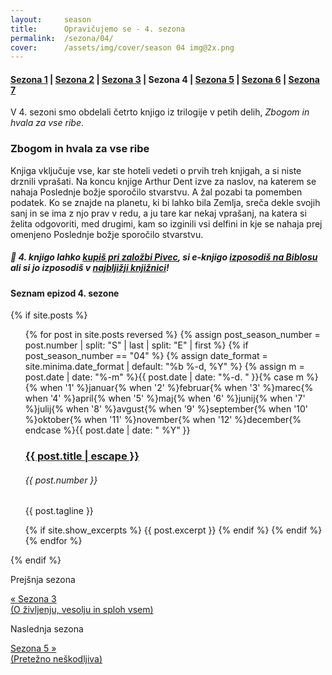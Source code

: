 ```yaml
---
layout:     season
title:      Opravičujemo se - 4. sezona
permalink:  /sezona/04/
cover:      /assets/img/cover/season 04 img@2x.png
---
```


#### [Sezona 1](../01) | [Sezona 2](../02) | [Sezona 3](../03) | Sezona 4 | [Sezona 5](../05) | [Sezona 6](../06) | [Sezona 7](../07)

V 4. sezoni smo obdelali četrto knjigo iz trilogije v petih delih, *Zbogom in hvala za vse ribe*.

### Zbogom in hvala za vse ribe

Knjiga vključuje vse, kar ste hoteli vedeti o prvih treh knjigah, a si niste drznili vprašati. Na koncu knjige Arthur Dent izve za naslov, na katerem se nahaja Poslednje božje sporočilo stvarstvu. A žal pozabi ta pomemben podatek. Ko se znajde na planetu, ki bi lahko bila Zemlja, sreča dekle svojih sanj in se ima z njo prav v redu, a ju tare kar nekaj vprašanj, na katera si želita odgovoriti, med drugimi, kam so izginili vsi delfini in kje se nahaja prej omenjeno Poslednje božje sporočilo stvarstvu.

##### 📖 4. knjigo lahko [kupiš pri založbi Pivec](https://zalozba-pivec.com/knjigarna/zbogom-in-hvala-za-vse-ribe/), si e-knjigo [izposodiš na Biblosu](https://www.biblos.si/isbn/9789616968010) ali si jo izposodiš v [najbljižji knjižnici](https://www.cobiss.si/)!


#### Seznam epizod 4. sezone

{% if site.posts %}
  <ul class="post-list">
    {% for post in site.posts reversed %}
      {% assign post_season_number = post.number | split: "S" | last | split: "E" | first %}
      {% if post_season_number == "04" %}
        <!-- Display the post details -->
        {% assign date_format = site.minima.date_format | default: "%b %-d, %Y" %}
    <time class="post-meta">{% assign m = post.date | date: "%-m" %}{{ post.date | date: "%-d. " }}{% case m %}{% when '1' %}januar{% when '2' %}februar{% when '3' %}marec{% when '4' %}april{% when '5' %}maj{% when '6' %}junij{% when '7' %}julij{% when '8' %}avgust{% when '9' %}september{% when '10' %}oktober{% when '11' %}november{% when '12' %}december{% endcase %}{{ post.date | date: " %Y" }}</time>
        <h3>
          <a class="post-link" href="{{ post.url | relative_url }}">
            {{ post.title | escape }} 
          </a>
        </h3>
        <h6 class="post-number">{{ post.number }}</h6>
        <p>{{ post.tagline }}</p>
        {% if site.show_excerpts %}
          {{ post.excerpt }}
        {% endif %}
      {% endif %}
    {% endfor %}
  </ul>
{% endif %}

<!-- Prev next -->
<div class="prev-next-post">
  <div class="prev-next-post-wrapper">  
      <div class="prev-next-post-col prev-next-post-col-1">
        <p class="page-heading">Prejšnja sezona</p>
        <a class="previous" href="../03/">&laquo; Sezona 3 <br />(O življenju, vesolju in sploh vsem)</a>
      </div>
      <div class="prev-next-post-col prev-next-post-col-2">
        <p class="page-heading">Naslednja sezona</p>
        <a class="next" href="../05/">Sezona 5 &raquo; <br />(Pretežno neškodljiva)</a>
      </div>            
  </div>
</div>
